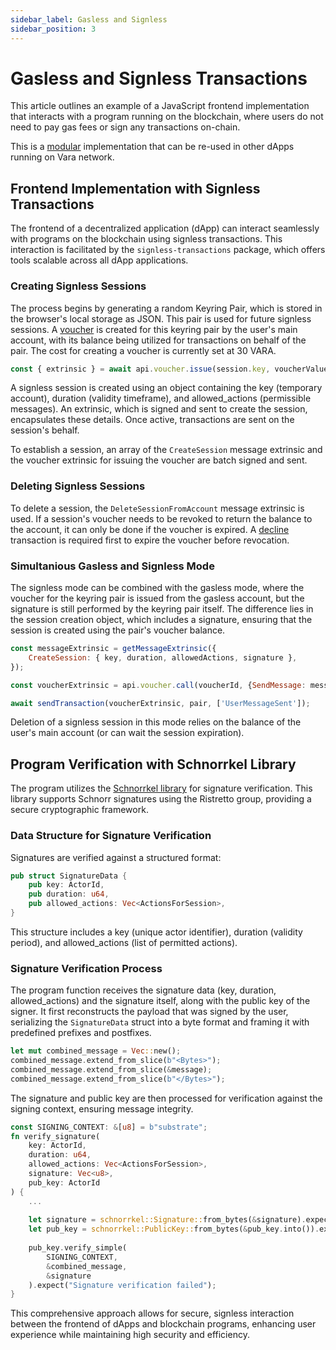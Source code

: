 ```yaml
---
sidebar_label: Gasless and Signless
sidebar_position: 3
---
```


# Gasless and Signless Transactions

This article outlines an example of a JavaScript frontend implementation that interacts with a program running on the blockchain, where users do not need to pay gas fees or sign any transactions on-chain. 

This is a [modular](https://github.com/gear-foundation/dapps/tree/master/frontend/packages/signless-transactions) implementation that can be re-used in other dApps running on Vara network.

## Frontend Implementation with Signless Transactions

The frontend of a decentralized application (dApp) can interact seamlessly with programs on the blockchain using signless transactions. This interaction is facilitated by the `signless-transactions` package, which offers tools scalable across all dApp applications. 

### Creating Signless Sessions

The process begins by generating a random Keyring Pair, which is stored in the browser's local storage as JSON. This pair is used for future signless sessions. A [voucher](docs/api/vouchers.md) is created for this keyring pair by the user's main account, with its balance being utilized for transactions on behalf of the pair. The cost for creating a voucher is currently set at 30 VARA.

```javascript
const { extrinsic } = await api.voucher.issue(session.key, voucherValue, undefined, [programId]);
```

A signless session is created using an object containing the key (temporary account), duration (validity timeframe), and allowed_actions (permissible messages). An extrinsic, which is signed and sent to create the session, encapsulates these details. Once active, transactions are sent on the session's behalf.

To establish a session, an array of the `CreateSession` message extrinsic and the voucher extrinsic for issuing the voucher are batch signed and sent.

### Deleting Signless Sessions

To delete a session, the `DeleteSessionFromAccount` message extrinsic is used. If a session's voucher needs to be revoked to return the balance to the account, it can only be done if the voucher is expired. A [decline](/docs/api/vouchers#decline-a-voucher) transaction is required first to expire the voucher before revocation.

### Simultanious Gasless and Signless Mode

The signless mode can be combined with the gasless mode, where the voucher for the keyring pair is issued from the gasless account, but the signature is still performed by the keyring pair itself. The difference lies in the session creation object, which includes a signature, ensuring that the session is created using the pair's voucher balance.

```javascript
const messageExtrinsic = getMessageExtrinsic({
    CreateSession: { key, duration, allowedActions, signature },
});

const voucherExtrinsic = api.voucher.call(voucherId, {SendMessage: messageExtrinsic});

await sendTransaction(voucherExtrinsic, pair, ['UserMessageSent']);
```

Deletion of a signless session in this mode relies on the balance of the user's main account (or can wait the session expiration).

## Program Verification with Schnorrkel Library

The program utilizes the [Schnorrkel library](https://docs.rs/schnorrkel/latest/schnorrkel/) for signature verification. This library supports Schnorr signatures using the Ristretto group, providing a secure cryptographic framework.

### Data Structure for Signature Verification

Signatures are verified against a structured format:

```rust
pub struct SignatureData {
    pub key: ActorId,
    pub duration: u64,
    pub allowed_actions: Vec<ActionsForSession>,
}
```

This structure includes a key (unique actor identifier), duration (validity period), and allowed_actions (list of permitted actions).

### Signature Verification Process

The program function receives the signature data (key, duration, allowed_actions) and the signature itself, along with the public key of the signer. It first reconstructs the payload that was signed by the user, serializing the `SignatureData` struct into a byte format and framing it with predefined prefixes and postfixes.

```rust
let mut combined_message = Vec::new();
combined_message.extend_from_slice(b"<Bytes>");
combined_message.extend_from_slice(&message);
combined_message.extend_from_slice(b"</Bytes>");
```

The signature and public key are then processed for verification against the signing context, ensuring message integrity.

```rust
const SIGNING_CONTEXT: &[u8] = b"substrate";
fn verify_signature(
    key: ActorId,
    duration: u64,
    allowed_actions: Vec<ActionsForSession>,
    signature: Vec<u8>,
    pub_key: ActorId
) {
    ...
    
    let signature = schnorrkel::Signature::from_bytes(&signature).expect("Invalid signature format");
    let pub_key = schnorrkel::PublicKey::from_bytes(&pub_key.into()).expect("Invalid public key format");
    
    pub_key.verify_simple(
        SIGNING_CONTEXT, 
        &combined_message, 
        &signature
    ).expect("Signature verification failed");
}
```

This comprehensive approach allows for secure, signless interaction between the frontend of dApps and blockchain programs, enhancing user experience while maintaining high security and efficiency.
